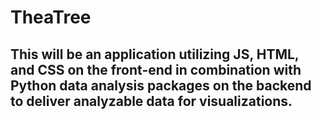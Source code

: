 # TheaTree

## This will be an application utilizing JS, HTML, and CSS on the front-end in combination with Python data analysis packages on the backend to deliver analyzable data for visualizations.
